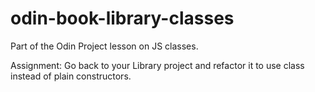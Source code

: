 # odin-book-library-classes

Part of the Odin Project lesson on JS classes.

Assignment: Go back to your Library project and refactor it to use class instead of plain constructors.
